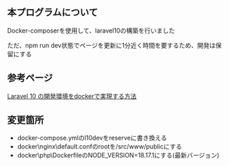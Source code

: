 ## 本プログラムについて
Docker-composerを使用して、laravel10の構築を行いました

ただ、npm run dev状態でページを更新に1分近く時間を要するため、開発は保留にする

## 参考ページ
[Laravel 10 の開発環境をdockerで実現する方法](https://qiita.com/hitotch/items/869070c3a9f474a358ea)

## 変更箇所
- docker-compose.ymlのl10devをreserveに書き換える
- docker\nginx\default.confのrootを/src/www/publicにする
- docker\php\DockerfileのNODE_VERSION=18.17.1にする(最新バージョン)

